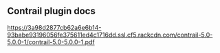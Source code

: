 ## Contrail plugin docs

https://3a98d2877cb62a6e6b14-93babe93196056fe375611ed4c1716dd.ssl.cf5.rackcdn.com/contrail-5.0-5.0.0-1/contrail-5.0-5.0.0-1.pdf
